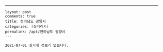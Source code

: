 ---
    layout: post
    comments: true
    title: 전라남도 광양시
    categories: [실거래가]
    permalink: /apt/전라남도 광양시
    ---

    2021-07-01 실거래 정보가 없습니다.

    